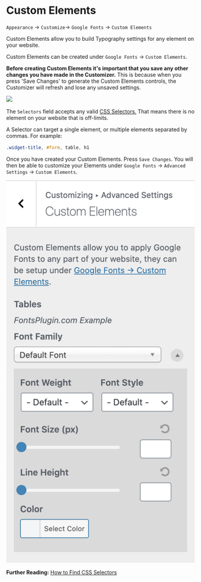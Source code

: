 # Custom Elements

`Appearance` → `Customize`→ `Google Fonts` → `Custom Elements`

Custom Elements allow you to build Typography settings for any element on your website.

Custom Elements can be created under `Google Fonts` → `Custom Elements`.

**Before creating Custom Elements it's important that you save any other changes you have made in the Customizer.** This is because when you press 'Save Changes' to generate the Custom Elements controls, the Customizer will refresh and lose any unsaved settings.

![](https://fontsplugin.com/wp-content/uploads/2018/12/google-fonts-custom-element.png)

The `Selectors` field accepts any valid [CSS Selectors.](https://developer.mozilla.org/en-US/docs/Learn/CSS/Introduction\_to\_CSS/Selectors) That means there is no element on your website that is off-limits.

A Selector can target a single element, or multiple elements separated by commas. For example:

```css
.widget-title, #form, table, h1
```

Once you have created your Custom Elements. Press `Save Changes`. You will then be able to customize your Elements under `Google Fonts` → `Advanced Settings` → `Custom Elements`.

![](<../.gitbook/assets/image (11).png>)

**Further Reading:** [How to Find CSS Selectors](https://fontsplugin.com/how-to-find-css-selectors/)
